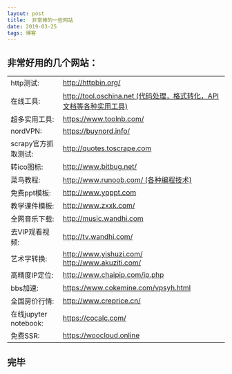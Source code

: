 ```yaml
---
layout: post
title:  非常棒的一些网站
date: 2019-03-25 
tags: 博客 
---
```



## 非常好用的几个网站：
<table>
<tr>
<td>http测试: </td>
<td><a href="http://httpbin.org/" target="_blank">http://httpbin.org/</a></td>
</tr>

<tr>
<td>在线工具: </td>
<td><a href="http://tool.oschina.net" target="_blank">http://tool.oschina.net (代码处理，格式转化，API文档等各种实用工具)</a></td>
</tr>

<tr>
<td>超多实用工具: </td>
<td><a href="https://www.toolnb.com/" target="_blank">https://www.toolnb.com/</a></td>
</tr>

<tr>
<td>nordVPN:</td>
<td><a href=" https://buynord.info/" target="_blank"> https://buynord.info/</a></td>
</tr>

<tr>
<td>scrapy官方抓取测试:</td>
<td><a href=" http://quotes.toscrape.com" target="_blank"> http://quotes.toscrape.com</a></td>
</tr>

<tr>
<td>转ico图标: </td>
<td><a href=" http://www.bitbug.net/" target="_blank"> http://www.bitbug.net/</a></td>
</tr>

<tr>
<td>菜鸟教程: </td>
<td><a href="http://www.runoob.com/  " target="_blank"> http://www.runoob.com/  (各种编程技术)</a></td>
</tr>

<tr>
<td>免费ppt模板: </td>
<td><a href="http://www.ypppt.com" target="_blank">http://www.ypppt.com</a></td>
</tr>

<tr>
<td>教学课件模板: </td>
<td><a href="http://www.zxxk.com/" target="_blank">http://www.zxxk.com/</a></td>
</tr>

<tr>
<td>全网音乐下载: </td>
<td><a href="http://music.wandhi.com" target="_blank">http://music.wandhi.com</a></td>
</tr>

<tr>
<td>去VIP观看视频: </td>
<td><a href="http://tv.wandhi.com/" target="_blank">http://tv.wandhi.com/</a></td>
</tr>

<tr>
<td>艺术字转换: </td>
<td><a href="http://www.yishuzi.com/" target="_blank">http://www.yishuzi.com/</a> &nbsp;&nbsp;&nbsp;&nbsp;
<a href="http://www.akuziti.com/" target="_blank">http://www.akuziti.com/</a></td>
</tr>

<tr>
<td>高精度IP定位: </td>
<td><a href="http://www.chaipip.com/ip.php" target="_blank">http://www.chaipip.com/ip.php</a></td>
</tr>

<tr>
<td>bbs加速: </td>
<td><a href="https://www.cokemine.com/vpsyh.html" target="_blank">https://www.cokemine.com/vpsyh.html</a></td>
</tr>

<tr>
<td>全国房价行情: </td>
<td><a href="http://www.creprice.cn/" target="_blank">http://www.creprice.cn/</a></td>
</tr>

<tr>
<td>在线jupyter notebook: </td>
<td><a href="https://cocalc.com/" target="_blank">https://cocalc.com/</a></td>
</tr>

<tr>
<td>免费SSR: </td>
<td><a href="https://woocloud.online" target="_blank">https://woocloud.online</a></td>
</tr>



</table>


## 完毕






